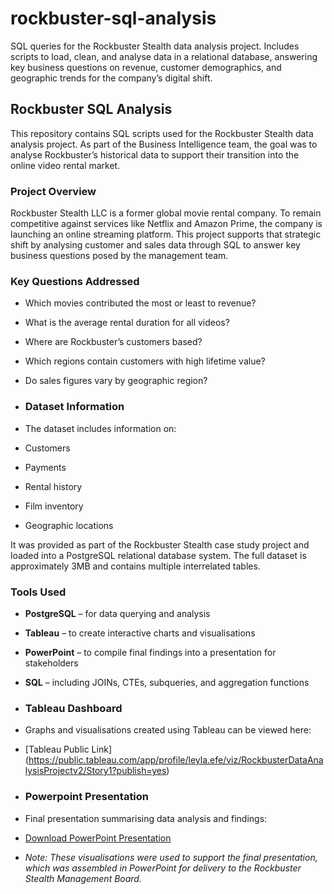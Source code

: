 # rockbuster-sql-analysis
SQL queries for the Rockbuster Stealth data analysis project. Includes scripts to load, clean, and analyse data in a relational database, answering key business questions on revenue, customer demographics, and geographic trends for the company’s digital shift.

## Rockbuster SQL Analysis
This repository contains SQL scripts used for the Rockbuster Stealth data analysis project. As part of the Business Intelligence team, the goal was to analyse Rockbuster’s historical data to support their transition into the online video rental market.

### Project Overview
Rockbuster Stealth LLC is a former global movie rental company. To remain competitive against services like Netflix and Amazon Prime, the company is launching an online streaming platform. This project supports that strategic shift by analysing customer and sales data through SQL to answer key business questions posed by the management team.

### Key Questions Addressed
- Which movies contributed the most or least to revenue?
- What is the average rental duration for all videos?
- Where are Rockbuster’s customers based?
- Which regions contain customers with high lifetime value?
- Do sales figures vary by geographic region?

- ### Dataset Information
- The dataset includes information on:

- Customers
- Payments
- Rental history
- Film inventory
- Geographic locations

It was provided as part of the Rockbuster Stealth case study project and loaded into a PostgreSQL relational database system. The full dataset is approximately 3MB and contains multiple interrelated tables.

### Tools Used
- **PostgreSQL** – for data querying and analysis  
- **Tableau** – to create interactive charts and visualisations  
- **PowerPoint** – to compile final findings into a presentation for stakeholders  
- **SQL** – including JOINs, CTEs, subqueries, and aggregation functions

- ### Tableau Dashboard
- Graphs and visualisations created using Tableau can be viewed here:
- [Tableau Public Link] (https://public.tableau.com/app/profile/leyla.efe/viz/RockbusterDataAnalysisProjectv2/Story1?publish=yes)

- ### Powerpoint Presentation
- Final presentation summarising data analysis and findings:
- [Download PowerPoint Presentation](presenting_SQL_results.pptx)

- *Note: These visualisations were used to support the final presentation, which was assembled in PowerPoint for delivery to the Rockbuster Stealth Management
  Board.*
